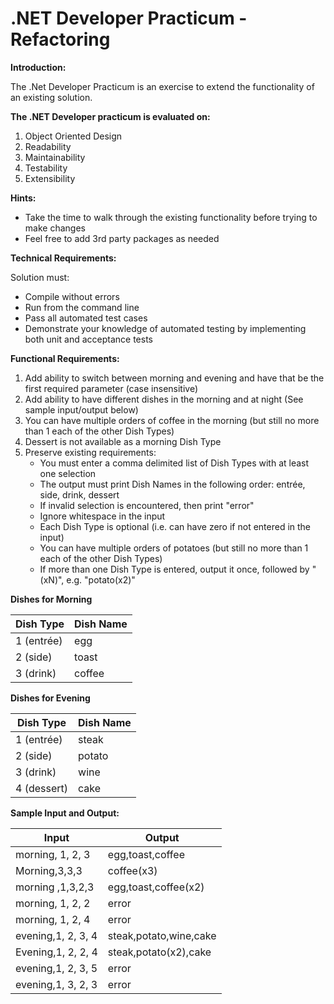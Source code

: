 # .NET Developer Practicum - Refactoring

**Introduction:**

The .Net Developer Practicum is an exercise to extend the functionality of an existing solution.

**The .NET Developer practicum is evaluated on:**

1. Object Oriented Design
2. Readability
3. Maintainability
4. Testability
5. Extensibility

**Hints:**

- Take the time to walk through the existing functionality before trying to make changes
- Feel free to add 3rd party packages as needed

**Technical Requirements:**

Solution must:
- Compile without errors
- Run from the command line
- Pass all automated test cases
- Demonstrate your knowledge of automated testing by implementing both unit and acceptance tests

**Functional Requirements:**

1. Add ability to switch between morning and evening and have that be the first required parameter (case insensitive)
2. Add ability to have different dishes in the morning and at night (See sample input/output below)
3. You can have multiple orders of coffee in the morning (but still no more than 1 each of the other Dish Types)
4. Dessert is not available as a morning Dish Type
5. Preserve existing requirements:
    - You must enter a comma delimited list of Dish Types with at least one selection
    - The output must print Dish Names in the following order: entrée, side, drink, dessert
    - If invalid selection is encountered, then print &quot;error&quot;
    - Ignore whitespace in the input
    - Each Dish Type is optional (i.e. can have zero if not entered in the input)
    - You can have multiple orders of potatoes (but still no more than 1 each of the other Dish Types)
    - If more than one Dish Type is entered, output it once, followed by &quot;(xN)&quot;, e.g. &quot;potato(x2)&quot;

**Dishes for Morning**

| **Dish Type** | **Dish Name** |
| --- | --- |
| 1 (entrée) | egg |
| 2 (side) | toast |
| 3 (drink) | coffee |

**Dishes for Evening**

| **Dish Type** | **Dish Name** |
| --- | --- |
| 1 (entrée) | steak |
| 2 (side) | potato |
| 3 (drink) | wine |
| 4 (dessert) | cake |

**Sample Input and Output:**

| **Input** | **Output** |
| --- | --- |
| morning, 1, 2, 3 | egg,toast,coffee |
| Morning,3,3,3 | coffee(x3) |
| morning ,1,3,2,3 | egg,toast,coffee(x2) |
| morning, 1, 2, 2 | error |
| morning, 1, 2, 4 | error |
| evening,1, 2, 3, 4 | steak,potato,wine,cake |
| Evening,1, 2, 2, 4 | steak,potato(x2),cake |
| evening,1, 2, 3, 5 | error |
| evening,1, 3, 2, 3 | error |
